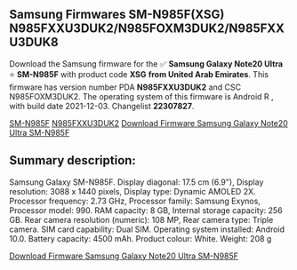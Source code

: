 <h2>Samsung Firmwares SM-N985F(XSG) N985FXXU3DUK2/N985FOXM3DUK2/N985FXXU3DUK8</h2>
Download the Samsung firmware for the ✅ <strong>Samsung Galaxy Note20 Ultra </strong> ⭐ <strong>SM-N985F</strong> with product code <strong>XSG</strong> <strong> from United Arab Emirates</strong>. This firmware has version number PDA <strong>N985FXXU3DUK2</strong> and CSC N985FOXM3DUK2. The operating system of this firmware is Android R , with build date 2021-12-03. Changelist <strong>22307827</strong>.


[SM-N985F](https://samfirm.shop/samsung/model/SM-N985F)
[N985FXXU3DUK2](https://samfirm.shop/samsung/pda/N985FXXU3DUK2)
[Download Firmware Samsung Galaxy Note20 Ultra SM-N985F](https://samfirm.shop/samsung/firmware/480210)
<h2>Summary description:</h2>
<p>Samsung Galaxy SM-N985F. Display diagonal: 17.5 cm (6.9"), Display resolution: 3088 x 1440 pixels, Display type: Dynamic AMOLED 2X. Processor frequency: 2.73 GHz, Processor family: Samsung Exynos, Processor model: 990. RAM capacity: 8 GB, Internal storage capacity: 256 GB. Rear camera resolution (numeric): 108 MP, Rear camera type: Triple camera. SIM card capability: Dual SIM. Operating system installed: Android 10.0. Battery capacity: 4500 mAh. Product colour: White. Weight: 208 g</p>


[Download Firmware Samsung Galaxy Note20 Ultra SM-N985F](https://samfirm.shop/samsung/firmware/480210)
